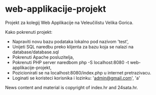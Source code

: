 # web-applikacije-projekt
Projekt za kolegij Web Applikacije na Veleučilistu Velika Gorica.

Kako pokrenuti projekt:
* Napraviti novu bazu podataka lokalno pod nazivom 'test',
* Unijeti SQL naredbu preko klijenta za bazu koja se nalazi na database/database.sql
* Pokrenuti Apache posluzitelja,
* Pokrenuti PHP server naredbom php -S localhost:8080 -t web-applikacije-projekt,
* Pozicionirati se na localhost:8080/index.php u internet pretrazivacu.
* Loginati se koristeci korisnika i lozinku: 'admin@gmail.com', 'a'

News content and material is copyright of index.hr and 24sata.hr.

